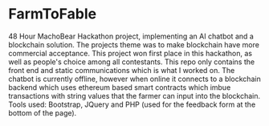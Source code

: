 # FarmToFable
48 Hour MachoBear Hackathon project, implementing an AI chatbot and a blockchain solution. 
The projects theme was to make blockchain have more commercial acceptance.
This project won first place in this hackathon, as well as people's choice among all contestants.
This repo only contains the front end and static communications which is what I worked on.
The chatbot is currently offline, however when online it connects to a blockchain backend which uses ethereum
based smart contracts which imbue transactions with string values that the farmer can input into the blockchain.
Tools used: Bootstrap, JQuery and PHP (used for the feedback form at the bottom of the page).

